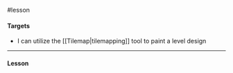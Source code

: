 #lesson 

#### Targets

- I can utilize the [[Tilemap|tilemapping]] tool to paint a level design

---
#### Lesson

